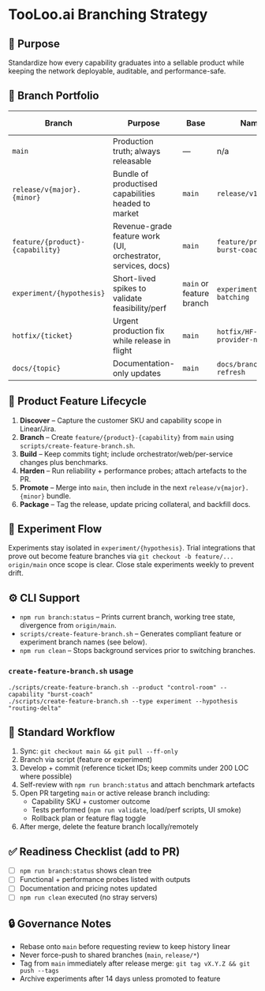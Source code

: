 # TooLoo.ai Branching Strategy

## 🎯 Purpose
Standardize how every capability graduates into a sellable product while keeping the network deployable, auditable, and performance-safe.

## 🌿 Branch Portfolio
| Branch | Purpose | Base | Naming | Merge Target |
| --- | --- | --- | --- | --- |
| `main` | Production truth; always releasable | — | n/a | — |
| `release/v{major}.{minor}` | Bundle of productised capabilities headed to market | `main` | `release/v1.7` | `main` (tagged) |
| `feature/{product}-{capability}` | Revenue-grade feature work (UI, orchestrator, services, docs) | `main` | `feature/provider-burst-coach` | `main` → release |
| `experiment/{hypothesis}` | Short-lived spikes to validate feasibility/perf | `main` or feature branch | `experiment/agentic-batching` | Promote into feature/* or delete |
| `hotfix/{ticket}` | Urgent production fix while release in flight | `main` | `hotfix/HF-142-provider-null` | `main` + cherry-pick to release |
| `docs/{topic}` | Documentation-only updates | `main` | `docs/branching-refresh` | `main` |

## 🔁 Product Feature Lifecycle
1. **Discover** – Capture the customer SKU and capability scope in Linear/Jira.
2. **Branch** – Create `feature/{product}-{capability}` from `main` using `scripts/create-feature-branch.sh`.
3. **Build** – Keep commits tight; include orchestrator/web/per-service changes plus benchmarks.
4. **Harden** – Run reliability + performance probes; attach artefacts to the PR.
5. **Promote** – Merge into `main`, then include in the next `release/v{major}.{minor}` bundle.
6. **Package** – Tag the release, update pricing collateral, and backfill docs.

## 🧪 Experiment Flow
Experiments stay isolated in `experiment/{hypothesis}`. Trial integrations that prove out become feature branches via `git checkout -b feature/... origin/main` once scope is clear. Close stale experiments weekly to prevent drift.

## ⚙️ CLI Support
- `npm run branch:status` – Prints current branch, working tree state, divergence from `origin/main`.
- `scripts/create-feature-branch.sh` – Generates compliant feature or experiment branch names (see below).
- `npm run clean` – Stops background services prior to switching branches.

### `create-feature-branch.sh` usage
```
./scripts/create-feature-branch.sh --product "control-room" --capability "burst-coach"
./scripts/create-feature-branch.sh --type experiment --hypothesis "routing-delta"
```

## 🔁 Standard Workflow
1. Sync: `git checkout main && git pull --ff-only`
2. Branch via script (feature or experiment)
3. Develop + commit (reference ticket IDs; keep commits under 200 LOC where possible)
4. Self-review with `npm run branch:status` and attach benchmark artefacts
5. Open PR targeting `main` or active release branch including:
      - Capability SKU + customer outcome
      - Tests performed (`npm run validate`, load/perf scripts, UI smoke)
      - Rollback plan or feature flag toggle
6. After merge, delete the feature branch locally/remotely

## ✅ Readiness Checklist (add to PR)
- [ ] `npm run branch:status` shows clean tree
- [ ] Functional + performance probes listed with outputs
- [ ] Documentation and pricing notes updated
- [ ] `npm run clean` executed (no stray servers)

## 🔒 Governance Notes
- Rebase onto `main` before requesting review to keep history linear
- Never force-push to shared branches (`main`, `release/*`)
- Tag from `main` immediately after release merge: `git tag vX.Y.Z && git push --tags`
- Archive experiments after 14 days unless promoted to feature
